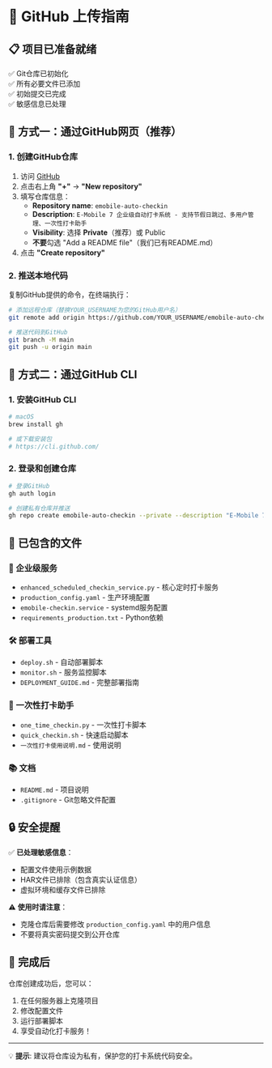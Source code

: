 # 🚀 GitHub 上传指南

## 📋 项目已准备就绪

✅ Git仓库已初始化  
✅ 所有必要文件已添加  
✅ 初始提交已完成  
✅ 敏感信息已处理  

## 🔗 方式一：通过GitHub网页（推荐）

### 1. 创建GitHub仓库
1. 访问 [GitHub](https://github.com)
2. 点击右上角 **"+"** → **"New repository"**
3. 填写仓库信息：
   - **Repository name**: `emobile-auto-checkin`
   - **Description**: `E-Mobile 7 企业级自动打卡系统 - 支持节假日跳过、多用户管理、一次性打卡助手`
   - **Visibility**: 选择 **Private**（推荐）或 Public
   - **不要**勾选 "Add a README file"（我们已有README.md）
4. 点击 **"Create repository"**

### 2. 推送本地代码
复制GitHub提供的命令，在终端执行：

```bash
# 添加远程仓库（替换YOUR_USERNAME为您的GitHub用户名）
git remote add origin https://github.com/YOUR_USERNAME/emobile-auto-checkin.git

# 推送代码到GitHub
git branch -M main
git push -u origin main
```

## 🔗 方式二：通过GitHub CLI

### 1. 安装GitHub CLI
```bash
# macOS
brew install gh

# 或下载安装包
# https://cli.github.com/
```

### 2. 登录和创建仓库
```bash
# 登录GitHub
gh auth login

# 创建私有仓库并推送
gh repo create emobile-auto-checkin --private --description "E-Mobile 7 企业级自动打卡系统" --push
```

## 📁 已包含的文件

### 🏢 企业级服务
- `enhanced_scheduled_checkin_service.py` - 核心定时打卡服务
- `production_config.yaml` - 生产环境配置
- `emobile-checkin.service` - systemd服务配置
- `requirements_production.txt` - Python依赖

### 🛠️ 部署工具
- `deploy.sh` - 自动部署脚本
- `monitor.sh` - 服务监控脚本
- `DEPLOYMENT_GUIDE.md` - 完整部署指南

### 🎯 一次性打卡助手
- `one_time_checkin.py` - 一次性打卡脚本
- `quick_checkin.sh` - 快速启动脚本
- `一次性打卡使用说明.md` - 使用说明

### 📚 文档
- `README.md` - 项目说明
- `.gitignore` - Git忽略文件配置

## 🔒 安全提醒

✅ **已处理敏感信息**：
- 配置文件使用示例数据
- HAR文件已排除（包含真实认证信息）
- 虚拟环境和缓存文件已排除

⚠️ **使用时请注意**：
- 克隆仓库后需要修改 `production_config.yaml` 中的用户信息
- 不要将真实密码提交到公开仓库

## 🎉 完成后

仓库创建成功后，您可以：
1. 在任何服务器上克隆项目
2. 修改配置文件
3. 运行部署脚本
4. 享受自动化打卡服务！

---

💡 **提示**: 建议将仓库设为私有，保护您的打卡系统代码安全。 